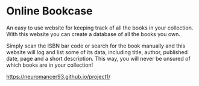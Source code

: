 # Online Bookcase

An easy to use website for keeping track of all the books in your collection. With this website you can create a database of all the books you own.

Simply scan the ISBN bar code or search for the book manually and this website will log and list some of its data, including title, author, published date, page and a short description. This way, you will never be unsured of which books are in your collection!

https://neuromancer93.github.io/project1/
